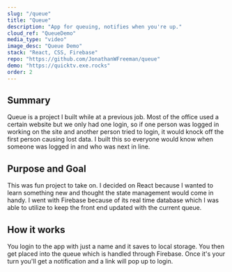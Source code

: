 ```yaml
---
slug: "/queue"
title: "Queue"
description: "App for queuing, notifies when you're up."
cloud_ref: "QueueDemo"
media_type: "video"
image_desc: "Queue Demo"
stack: "React, CSS, Firebase"
repo: "https://github.com/JonathanWFreeman/queue"
demo: "https://quicktv.exe.rocks"
order: 2
---
```


## Summary

Queue is a project I built while at a previous job. Most of the office used a certain website but we only had one login, so if one person was logged in working on the site and another person tried to login, it would knock off the first person causing lost data. I built this so everyone would know when someone was logged in and who was next in line.

## Purpose and Goal

This was fun project to take on. I decided on React because I wanted to learn something new and thought the state management would come in handy. I went with Firebase because of its real time database which I was able to utilize to keep the front end updated with the current queue.

## How it works

You login to the app with just a name and it saves to local storage. You then get placed into the queue which is handled through Firebase. Once it's your turn you'll get a notification and a link will pop up to login.
